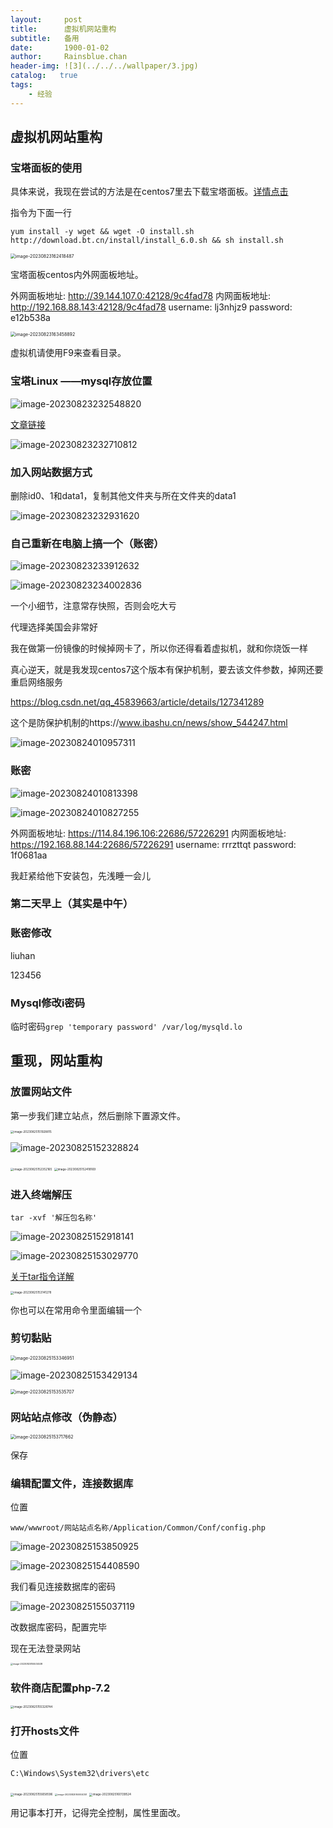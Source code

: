 ```yaml
---
layout:     post
title:      虚拟机网站重构
subtitle:   备用
date:       1900-01-02
author:     Rainsblue.chan
header-img: ![3](../../../wallpaper/3.jpg)
catalog:   true
tags:
    - 经验
---
```


## 虚拟机网站重构

### 宝塔面板的使用

具体来说，我现在尝试的方法是在centos7里去下载宝塔面板。[详情点击](https://www.yii666.com/blog/455041.html)

指令为下面一行

`yum install -y wget && wget -O install.sh http://download.bt.cn/install/install_6.0.sh && sh install.sh `

<img src="https://cdn.jsdelivr.net/gh/rainsbluechan/blogimage@main/img/image-20230823162418487.png" alt="image-20230823162418487" style="zoom:50%;" />

宝塔面板centos内外网面板地址。

 外网面板地址: http://39.144.107.0:42128/9c4fad78
 内网面板地址: http://192.168.88.143:42128/9c4fad78
 username: lj3nhjz9
 password: e12b538a

<img src="https://cdn.jsdelivr.net/gh/rainsbluechan/blogimage@main/img/image-20230823163458892.png" alt="image-20230823163458892" style="zoom:50%;" />

虚拟机请使用F9来查看目录。

### 宝塔Linux ——mysql存放位置

![image-20230823232548820](https://cdn.jsdelivr.net/gh/rainsbluechan/blogimage@main/img/image-20230823232548820.png)

[文章链接](https://www.8a.hk/news/content/5656.html)

![image-20230823232710812](https://cdn.jsdelivr.net/gh/rainsbluechan/blogimage@main/img/image-20230823232710812.png)

### 加入网站数据方式

删除id0、1和data1，复制其他文件夹与所在文件夹的data1

![image-20230823232931620](https://cdn.jsdelivr.net/gh/rainsbluechan/blogimage@main/img/image-20230823232931620.png)

### 自己重新在电脑上搞一个（账密）

![image-20230823233912632](https://cdn.jsdelivr.net/gh/rainsbluechan/blogimage@main/img/image-20230823233912632.png)

![image-20230823234002836](https://cdn.jsdelivr.net/gh/rainsbluechan/blogimage@main/img/image-20230823234002836.png)

一个小细节，注意常存快照，否则会吃大亏

代理选择美国会非常好

我在做第一份镜像的时候掉网卡了，所以你还得看着虚拟机，就和你烧饭一样

真心逆天，就是我发现centos7这个版本有保护机制，要去该文件参数，掉网还要重启网络服务

https://blog.csdn.net/qq_45839663/article/details/127341289

这个是防保护机制的https://www.ibashu.cn/news/show_544247.html

![image-20230824010957311](https://cdn.jsdelivr.net/gh/rainsbluechan/blogimage@main/img/image-20230824010957311.png)

### 账密

![image-20230824010813398](https://cdn.jsdelivr.net/gh/rainsbluechan/blogimage@main/img/image-20230824010813398.png)

![image-20230824010827255](C:/Users/14682/AppData/Roaming/Typora/typora-user-images/image-20230824010827255.png)

 外网面板地址: https://114.84.196.106:22686/57226291
 内网面板地址: https://192.168.88.144:22686/57226291
 username: rrrzttqt
 password: 1f0681aa

我赶紧给他下安装包，先浅睡一会儿

### 第二天早上（其实是中午）

### 账密修改

liuhan

123456

### Mysql修改i密码

临时密码`grep 'temporary password' /var/log/mysqld.lo`

## 重现，网站重构

### 放置网站文件

第一步我们建立站点，然后删除下置源文件。

<img src="https://cdn.jsdelivr.net/gh/rainsbluechan/blogimage@main/img/image-20230825151928815.png" alt="image-20230825151928815" style="zoom: 33%;" />

![image-20230825152328824](https://cdn.jsdelivr.net/gh/rainsbluechan/blogimage@main/img/image-20230825152328824.png)

<img src="https://cdn.jsdelivr.net/gh/rainsbluechan/blogimage@main/img/image-20230825152352165.png" alt="image-20230825152352165" style="zoom: 33%;" />

<img src="https://cdn.jsdelivr.net/gh/rainsbluechan/blogimage@main/img/image-20230825152418169.png" alt="image-20230825152418169" style="zoom:33%;" />

### 进入终端解压

`tar -xvf '解压包名称'`

![image-20230825152918141](https://cdn.jsdelivr.net/gh/rainsbluechan/blogimage@main/img/image-20230825152918141.png)

![image-20230825153029770](C:/Users/14682/AppData/Roaming/Typora/typora-user-images/image-20230825153029770.png)

[关于tar指令详解](https://blog.csdn.net/weixin_42350212/article/details/127072117)

<img src="C:/Users/14682/AppData/Roaming/Typora/typora-user-images/image-20230825153141278.png" alt="image-20230825153141278" style="zoom:33%;" />

你也可以在常用命令里面编辑一个

### 剪切黏贴

<img src="C:/Users/14682/AppData/Roaming/Typora/typora-user-images/image-20230825153346951.png" alt="image-20230825153346951" style="zoom:50%;" />

![image-20230825153429134](https://cdn.jsdelivr.net/gh/rainsbluechan/blogimage@main/img/image-20230825153429134.png)

<img src="https://cdn.jsdelivr.net/gh/rainsbluechan/blogimage@main/img/image-20230825153535707.png" alt="image-20230825153535707" style="zoom:50%;" />

### 网站站点修改（伪静态）

<img src="https://cdn.jsdelivr.net/gh/rainsbluechan/blogimage@main/img/image-20230825153717662.png" alt="image-20230825153717662" style="zoom:50%;" />

保存

### 编辑配置文件，连接数据库

位置

`www/wwwroot/网站站点名称/Application/Common/Conf/config.php`

![image-20230825153850925](https://cdn.jsdelivr.net/gh/rainsbluechan/blogimage@main/img/image-20230825153850925.png)

![image-20230825154408590](https://cdn.jsdelivr.net/gh/rainsbluechan/blogimage@main/img/image-20230825154408590.png)

我们看见连接数据库的密码

![image-20230825155037119](https://cdn.jsdelivr.net/gh/rainsbluechan/blogimage@main/img/image-20230825155037119.png)

改数据库密码，配置完毕

现在无法登录网站

<img src="https://cdn.jsdelivr.net/gh/rainsbluechan/blogimage@main/img/image-20230825155534538.png" alt="image-20230825155534538" style="zoom:25%;" />

### 软件商店配置php-7.2

<img src="https://cdn.jsdelivr.net/gh/rainsbluechan/blogimage@main/img/image-20230825155328744.png" alt="image-20230825155328744" style="zoom:33%;" />

### 打开hosts文件

位置

`C:\Windows\System32\drivers\etc`

<img src="https://cdn.jsdelivr.net/gh/rainsbluechan/blogimage@main/img/image-20230825155658596.png" alt="image-20230825155658596" style="zoom:33%;" />

<img src="C:/Users/14682/AppData/Roaming/Typora/typora-user-images/image-20230825160004351.png" alt="image-20230825160004351" style="zoom:25%;" />

<img src="C:/Users/14682/AppData/Roaming/Typora/typora-user-images/image-20230825160139524.png" alt="image-20230825160139524" style="zoom:33%;" />

用记事本打开，记得完全控制，属性里面改。
